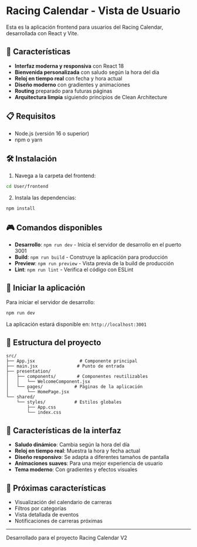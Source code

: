 # Racing Calendar - Vista de Usuario

Esta es la aplicación frontend para usuarios del Racing Calendar, desarrollada con React y Vite.

## 🚀 Características

- **Interfaz moderna y responsiva** con React 18
- **Bienvenida personalizada** con saludo según la hora del día
- **Reloj en tiempo real** con fecha y hora actual
- **Diseño moderno** con gradientes y animaciones
- **Routing** preparado para futuras páginas
- **Arquitectura limpia** siguiendo principios de Clean Architecture

## 📋 Requisitos

- Node.js (versión 16 o superior)
- npm o yarn

## 🛠️ Instalación

1. Navega a la carpeta del frontend:
```bash
cd User/frontend
```

2. Instala las dependencias:
```bash
npm install
```

## 🎮 Comandos disponibles

- **Desarrollo**: `npm run dev` - Inicia el servidor de desarrollo en el puerto 3001
- **Build**: `npm run build` - Construye la aplicación para producción
- **Preview**: `npm run preview` - Vista previa de la build de producción
- **Lint**: `npm run lint` - Verifica el código con ESLint

## 🚀 Iniciar la aplicación

Para iniciar el servidor de desarrollo:

```bash
npm run dev
```

La aplicación estará disponible en: `http://localhost:3001`

## 📁 Estructura del proyecto

```
src/
├── App.jsx                 # Componente principal
├── main.jsx               # Punto de entrada
├── presentation/
│   ├── components/        # Componentes reutilizables
│   │   └── WelcomeComponent.jsx
│   └── pages/            # Páginas de la aplicación
│       └── HomePage.jsx
└── shared/
    └── styles/           # Estilos globales
        ├── App.css
        └── index.css
```

## 🎨 Características de la interfaz

- **Saludo dinámico**: Cambia según la hora del día
- **Reloj en tiempo real**: Muestra la hora y fecha actual
- **Diseño responsivo**: Se adapta a diferentes tamaños de pantalla
- **Animaciones suaves**: Para una mejor experiencia de usuario
- **Tema moderno**: Con gradientes y efectos visuales

## 🔮 Próximas características

- Visualización del calendario de carreras
- Filtros por categorías
- Vista detallada de eventos
- Notificaciones de carreras próximas

---

Desarrollado para el proyecto Racing Calendar V2
